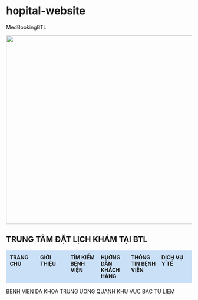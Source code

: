 # hopital-website
MedBookingBTL


<!DOCTYPE html>
<html>
<head lang="vn">
<meta charset="UTF-8">
<meta name="viewpoint" content="width-device-width , initial-scale=1.0">
<title>MebBookingBTL - Đặt lịch khám bệnh </title> <!--tieu de hien thi tren tab trinh duyet -->
<meta name="description" content="Đặt lịch khám online nhanh chóng tại các bệnh viện gần bạn. Tích hợp Google Maps, cung cấp thông tin bệnh viện chi tiết: chuyên khoa, bác sĩ, giờ làm việc.">
<meta name="keywords" content="bênh viện,đặt lịch ,tra cứu thông tin bệnh viện, bác sĩ , Bắc Từ Liêm">
<!-- Favicon (icon nhỏ trên tab trình duyệt -->
<link rel="icon" href="image/x-icon">
<link rel="stylesheet" href="main.css">
<img src="https://scontent.fhan14-2.fna.fbcdn.net/v/t1.15752-9/481331187_1018467373436689_7000248724772191540_n.jpg?stp=dst-jpg_s640x640_tt6&_nc_cat=100&ccb=1-7&_nc_sid=0024fc&_nc_eui2=AeEjYM2Q2m-8zL4srMNhAUtlEcNTY1FkGNkRw1NjUWQY2TQIg13_lGZjlDQMDcHJXAe8yFIKkGW1mW_Chj-BVT2T&_nc_ohc=xMX38QoiUhEQ7kNvgEUoUK_&_nc_oc=Adhcn7mhvmgdH2gQY66hknjCN_xhg3kv5ZMXZvMY9n15-BrUuHLQBzRbS_6O_wpeWzE&_nc_zt=23&_nc_ht=scontent.fhan14-2.fna&oh=03_Q7cD1gEiDSc3x13jweSWkWKDAO_-KYevXqWaE5mcvvjS1jbYRQ&oe=67E22326 " width="1520px"  height="512px" >
</p>
<style>
    .grid-container{
        display :grid;
        grid-template-columns: 1fr 1fr 1fr 1fr 1fr 1fr ;
        background-color: rgb(202, 224, 247) ;
        padding: 10px;
    gap: 10px;
    }
    .gird-container > div {
      background-color: #f1f1f1;
      color: #f6f1f1;
      padding: 10px ;
      font-size: 30px;
      text-align: center;
    }
   
</style>
</head>
<body>
 <h2><b>TRUNG TÂM ĐẶT LỊCH KHÁM TẠI BTL</b></h2>
 <div class="grid-container">
    <div><b>TRANG CHỦ</b></div>
    <div><b>GIỚI THIỆU</b></div>
    <div><b>TÌM KIẾM BỆNH VIỆN</b></div>
    <div><b>HUỚNG DẪN KHÁCH HÀNG</b></div>
    <div><b>THÔNG TIN BỆNH VIỆN </b></div>
    <div><b> DỊCH VỤ Y TẾ </b></div>
 </div>
 </div>
 <p> BENH VIEN DA KHOA TRUNG UONG QUANH KHU VUC BAC TU LIEM</p>
</body>
</html>

